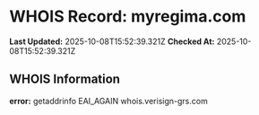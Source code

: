 # WHOIS Record: myregima.com

**Last Updated:** 2025-10-08T15:52:39.321Z
**Checked At:** 2025-10-08T15:52:39.321Z

## WHOIS Information

**error:** getaddrinfo EAI_AGAIN whois.verisign-grs.com

